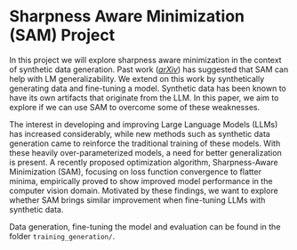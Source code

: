 # Sharpness Aware Minimization (SAM) Project

In this project we will explore sharpness aware minimization in the context of synthetic data generation. Past work ([*arXiv*](https://arxiv.org/pdf/2110.08529.pdf)) has suggested that SAM can help with LM generalizability. We extend on this work by synthetically generating data and fine-tuning a model. Synthetic data has been known to have its own artifacts that originate from the LLM. In this paper, we aim to explore if we can use SAM to overcome some of these weaknesses. 

The interest in developing and improving Large Language Models (LLMs) has increased considerably, while new methods such as synthetic data generation came to reinforce the traditional training of these models. With these heavily over-parameterized models, a need for better generalization is present.
A recently proposed optimization algorithm, Sharpness-Aware Minimization (SAM), focusing on loss function convergence to flatter minima, empirically proved to show improved model performance in the computer vision domain. Motivated by these findings, we want to explore whether SAM brings similar improvement when fine-tuning LLMs with synthetic data.

Data generation, fine-tuning the model and evaluation can be found in the folder ``training_generation/``.